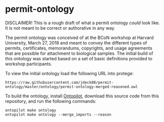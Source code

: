 # permit-ontology

DISCLAIMER! This is a rough draft of what a permit ontology *could* look like.   It is not meant to be correct or authorative in any way.

The permit ontology was conceived of at the BCoN workshop at Harvard University, March 27, 2018 and meant to convey the different types of permits, certificates, memorandums, copyrights, and usage agreements that are possible for attachment to biological samples.  The initial build of this ontology was started based on a set of basic definitions provided to workshop participants.

To view the initial ontology load the following URL into protege:

```
https://raw.githubusercontent.com/jdeck88/permit-ontology/master/ontology/permit-ontology-merged-reasoned.owl
```

To build the ontology, install [Ontopilot](https://github.com/stuckyb/ontopilot/), download this source code from this repository,  and run the following commands:

```
ontopilot make ontology
ontopilot make ontology --merge_imports --reason
```
